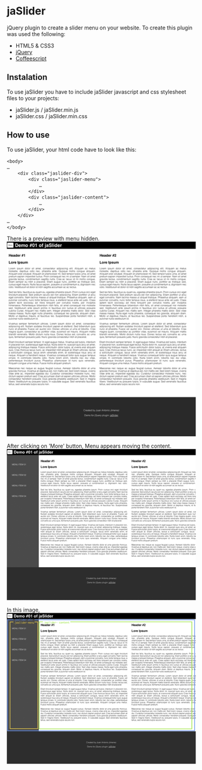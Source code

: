 jaSlider
========

jQuery plugin to create a slider menu on your website. To create this plugin was used the following: 

* HTML5 & CSS3
* [jQuery](http://jquery.com/)
* [Coffeescript](http://coffeescript.org/)

## Instalation

To use jaSlider you have to include jaSlider javascript and css stylesheet files to your projects:

* jaSlider.js / jaSlider.min.js
* jaSlider.css / jaSlider.min.css

## How to use

To use jaSlider, your html code have to look like this:

```
<body>
…
	<div class="jaslider-div">
		<div class="jaslider-menu">
			…
		</div>
		<div class="jaslider-content">
			…
		</div>
	</div>
…
</body>
```
There is a preview with menu hidden.
![jaSlider demo image 01](./docs/demo01.png)

After clicking on 'More' button, Menu appears moving the content.
![jaSlider demo image 02](./docs/demo02.png)

In this image,
![jaSlider demo image 03](./docs/demo03.png)
